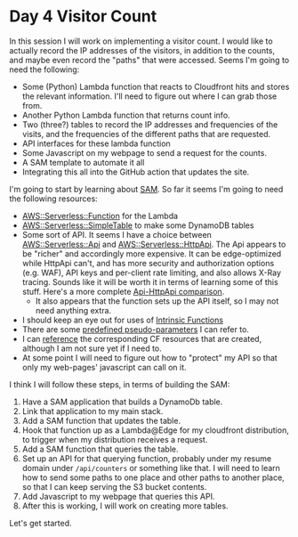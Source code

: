 # Day 4 Visitor Count

In this session I will work on implementing a visitor count. I would like to actually record the IP addresses of the visitors, in addition to the counts, and maybe even record the "paths" that were accessed. Seems I'm going to need the following:

- Some (Python) Lambda function that reacts to Cloudfront hits and stores the relevant information. I'll need to figure out where I can grab those from.
- Another Python Lambda function that returns count info.
- Two (three?) tables to record the IP addresses and frequencies of the visits, and the frequencies of the different paths that are requested.
- API interfaces for these lambda function
- Some Javascript on my webpage to send a request for the counts.
- A SAM template to automate it all
- Integrating this all into the GitHub action that updates the site.

I'm going to start by learning about [SAM](https://docs.aws.amazon.com/serverless-application-model/index.html). So far it seems I'm going to need the following resources:

- [AWS::Serverless::Function](https://docs.aws.amazon.com/serverless-application-model/latest/developerguide/sam-resource-function.html) for the Lambda
- [AWS::Serverless::SimpleTable](https://docs.aws.amazon.com/serverless-application-model/latest/developerguide/sam-resource-simpletable.html) to make some DynamoDB tables
- Some sort of API. It seems I have a choice between [AWS::Serverless::Api](https://docs.aws.amazon.com/serverless-application-model/latest/developerguide/sam-resource-api.html) and [AWS::Serverless::HttpApi](https://docs.aws.amazon.com/serverless-application-model/latest/developerguide/sam-resource-httpapi.html). The Api appears to be "richer" and accordingly more expensive. It can be edge-optimized while HttpApi can't, and has more security and authorization options (e.g. WAF), API keys and per-client rate limiting, and also allows X-Ray tracing. Sounds like it will be worth it in terms of learning some of this stuff. Here's a more complete [Api-HttpApi comparison](https://docs.aws.amazon.com/apigateway/latest/developerguide/http-api-vs-rest.html).
  - It also appears that the function sets up the API itself, so I may not need anything extra.
- I should keep an eye out for uses of [Intrinsic Functions](https://docs.aws.amazon.com/AWSCloudFormation/latest/UserGuide/intrinsic-function-reference.html)
- There are some [predefined pseudo-parameters](https://docs.aws.amazon.com/AWSCloudFormation/latest/UserGuide/pseudo-parameter-reference.html) I can refer to.
- I can [reference](https://docs.aws.amazon.com/serverless-application-model/latest/developerguide/sam-specification-generated-resources.html) the corresponding CF resources that are created, although I am not sure yet if I need to.
- At some point I will need to figure out how to "protect" my API so that only my web-pages' javascript can call on it.

I think I will follow these steps, in terms of building the SAM:

1. Have a SAM application that builds a DynamoDb table.
2. Link that application to my main stack.
3. Add a SAM function that updates the table.
4. Hook that function up as a Lambda@Edge for my cloudfront distribution, to trigger when my distribution receives a request.
5. Add a SAM function that queries the table.
6. Set up an API for that querying function, probably under my resume domain under `/api/counters` or something like that. I will need to learn how to send some paths to one place and other paths to another place, so that I can keep serving the S3 bucket contents.
7. Add Javascript to my webpage that queries this API.
8. After this is working, I will work on creating more tables.

Let's get started.
